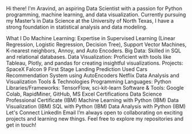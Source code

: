 Hi there! I'm Aravind, an aspiring Data Scientist with a passion for Python programming, machine learning, and data visualization. Currently pursuing my Master’s in Data Science at the University of North Texas, I have a strong foundation in statistical analysis and data modeling.

What I Do
Machine Learning: Expertise in Supervised Learning (Linear Regression, Logistic Regression, Decision Tree), Support Vector Machines, K-nearest neighbors, Annoy, and Auto Encoders.
Big Data: Skilled in SQL and relational databases.
Data Visualization: Proficient with tools like Tableau, Plotly, and pandas for creating insightful visualizations.
Projects:
SpaceX Falcon 9 First Stage Landing Prediction
Used Cars Recommendation System using AutoEncoders
Netflix Data Analysis and Visualization
Tools & Technologies
Programming Languages: Python
Libraries/Frameworks: TensorFlow, sci-kit-learn
Software & Tools: Google Colab, RapidMiner, GitHub, MS Excel
Certifications
Data Science Professional Certificate (IBM)
Machine Learning with Python (IBM)
Data Visualization (IBM)
SQL with Python (IBM)
Data Analysis with Python (IBM)
Let's Connect
LinkedIn
Email
I’m always open to collaborating on exciting projects and learning new things. Feel free to explore my repositories and get in touch!
